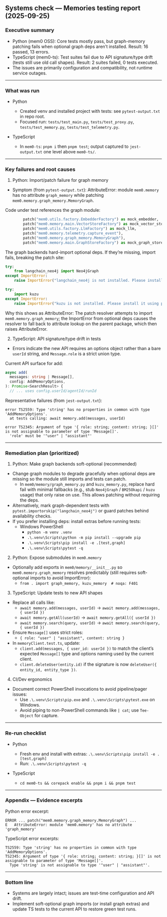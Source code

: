 ## Systems check — Memories testing report (2025-09-25)

### Executive summary
- Python (mem0 OSS): Core tests mostly pass, but graph-memory patching fails when optional graph deps aren’t installed. Result: 16 passed, 13 errors.
- TypeScript (mem0-ts): Test suites fail due to API signature/type drift (tests still use old call shapes). Result: 2 suites failed, 0 tests executed.
- The issues are primarily configuration and compatibility, not runtime service outages.

---

### What was run
- Python
  - Created venv and installed project with tests: see `pytest-output.txt` in repo root.
  - Focused run: `tests/test_main.py`, `tests/test_proxy.py`, `tests/test_memory.py`, `tests/test_telemetry.py`.

- TypeScript
  - In `mem0-ts`: `pnpm i` then `pnpm test`; output captured to `jest-output.txt` one level above `mem0-ts/`.

---

### Key failures and root causes

1) Python: Import/patch failure for graph memory
- Symptom (from `pytest-output.txt`): AttributeError: module `mem0.memory` has no attribute `graph_memory` while patching `mem0.memory.graph_memory.MemoryGraph`.

Code under test references the graph module:
```21:26:tests/test_main.py
        patch("mem0.utils.factory.EmbedderFactory") as mock_embedder,
        patch("mem0.memory.main.VectorStoreFactory") as mock_vector_store,
        patch("mem0.utils.factory.LlmFactory") as mock_llm,
        patch("mem0.memory.telemetry.capture_event"),
        patch("mem0.memory.graph_memory.MemoryGraph"),
        patch("mem0.memory.main.GraphStoreFactory") as mock_graph_store,
```

The graph backends hard-import optional deps. If they’re missing, import fails, breaking the patch site:
```5:13:mem0/memory/graph_memory.py
try:
    from langchain_neo4j import Neo4jGraph
except ImportError:
    raise ImportError("langchain_neo4j is not installed. Please install it using pip install langchain-neo4j")
```

```5:13:mem0/memory/kuzu_memory.py
try:
    import kuzu
except ImportError:
    raise ImportError("kuzu is not installed. Please install it using pip install kuzu")
```

Why this shows as AttributeError: The patch resolver attempts to import `mem0.memory.graph_memory`; the ImportError from optional deps causes the resolver to fall back to attribute lookup on the parent package, which then raises AttributeError.

2) TypeScript: API signature/type drift in tests
- Errors indicate the new API requires an options object rather than a bare `userId` string, and `Message.role` is a strict union type.

Current API surface for add:
```155:164:mem0-ts/src/oss/src/memory/index.ts
async add(
  messages: string | Message[],
  config: AddMemoryOptions,
): Promise<SearchResult> {
  // ... uses config.userId/agentId/runId
```

Representative failures (from `jest-output.txt`):
```text
error TS2559: Type 'string' has no properties in common with type 'AddMemoryOptions'.
  at tests calling: await memory.add(messages, userId)

error TS2345: Argument of type '{ role: string; content: string; }[]' is not assignable to parameter of type 'Message[]'.
  'role' must be '"user" | "assistant"'
```

---

### Remediation plan (prioritized)

1) Python: Make graph backends soft-optional (recommended)
- Change graph modules to degrade gracefully when optional deps are missing so the module still imports and tests can patch.
  - In `mem0/memory/graph_memory.py` and `kuzu_memory.py`, replace hard fail with minimal fallbacks (e.g., stub `Neo4jGraph` / `BM25Okapi` / `kuzu` usage) that only raise on use. This allows patching without requiring the deps.
- Alternatively, mark graph-dependent tests with `pytest.importorskip("langchain_neo4j")` or guard patches behind availability checks.
- If you prefer installing deps: install extras before running tests:
  - Windows PowerShell
    - `python -m venv .venv`
    - `.\.venv\Scripts\python -m pip install --upgrade pip`
    - `.\.venv\Scripts\pip install -e .[test,graph]`
    - `.\.venv\Scripts\pytest -q`

2) Python: Expose submodules in `mem0.memory`
- Optionally add exports in `mem0/memory/__init__.py` so `mem0.memory.graph_memory` resolves predictably (still requires soft-optional imports to avoid ImportError):
  - `from . import graph_memory, kuzu_memory  # noqa: F401`

3) TypeScript: Update tests to new API shapes
- Replace all calls like:
  - `await memory.add(messages, userId)` → `await memory.add(messages, { userId })`
  - `await memory.getAll(userId)` → `await memory.getAll({ userId })`
  - `await memory.search(query, userId)` → `await memory.search(query, { userId })`
- Ensure `Message[]` uses strict roles:
  - `{ role: "user" | "assistant", content: string }`
- In `memoryClient.test.ts`, update:
  - `client.add(messages, { user_id: userId })` to match the client’s expected `Message[]` type and options naming used by the current client.
  - `client.deleteUser(entity.id)` if the signature is now `deleteUser({ entity_id, entity_type })`.

4) CI/Dev ergonomics
- Document correct PowerShell invocations to avoid pipeline/pager issues:
  - Use `.\.venv\Scripts\pip.exe` and `.\.venv\Scripts\pytest.exe` on Windows.
  - Avoid piping to non-PowerShell commands like `| cat`; use `Tee-Object` for capture.

---

### Re-run checklist
- Python
  - Fresh env and install with extras: `.\.venv\Scripts\pip install -e .[test,graph]`
  - Run: `.\.venv\Scripts\pytest -q`

- TypeScript
  - `cd mem0-ts && corepack enable && pnpm i && pnpm test`

---

### Appendix — Evidence excerpts

Python error excerpt:
```text
ERROR ... patch("mem0.memory.graph_memory.MemoryGraph") ...
E   AttributeError: module 'mem0.memory' has no attribute 'graph_memory'
```

TypeScript error excerpts:
```text
TS2559: Type 'string' has no properties in common with type 'AddMemoryOptions'.
TS2345: Argument of type '{ role: string; content: string; }[]' is not assignable to parameter of type 'Message[]'.
  Type 'string' is not assignable to type '"user" | "assistant"'.
```

---

### Bottom line
- Systems are largely intact; issues are test-time configuration and API drift.
- Implement soft-optional graph imports (or install graph extras) and update TS tests to the current API to restore green test runs.


